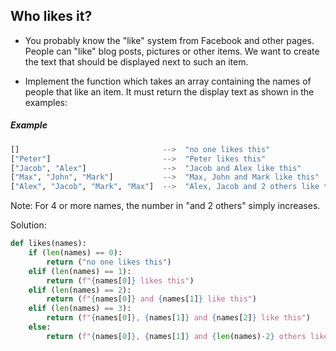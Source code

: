 ## Who likes it?

- You probably know the "like" system from Facebook and other pages. People can "like" blog posts, pictures or other items. We want to create the text that should be displayed next to such an item.

- Implement the function which takes an array containing the names of people that like an item. It must return the display text as shown in the examples:
##### Example  
```python            
[]                                -->  "no one likes this"
["Peter"]                         -->  "Peter likes this"
["Jacob", "Alex"]                 -->  "Jacob and Alex like this"
["Max", "John", "Mark"]           -->  "Max, John and Mark like this"
["Alex", "Jacob", "Mark", "Max"]  -->  "Alex, Jacob and 2 others like this"
``` 
Note: For 4 or more names, the number in "and 2 others" simply increases.

Solution:
```python
def likes(names):
    if (len(names) == 0):
        return ("no one likes this")
    elif (len(names) == 1):
        return (f"{names[0]} likes this")
    elif (len(names) == 2):
        return (f"{names[0]} and {names[1]} like this")
    elif (len(names) == 3):
        return (f"{names[0]}, {names[1]} and {names[2]} like this")
    else:
        return (f"{names[0]}, {names[1]} and {len(names)-2} others like this")

```